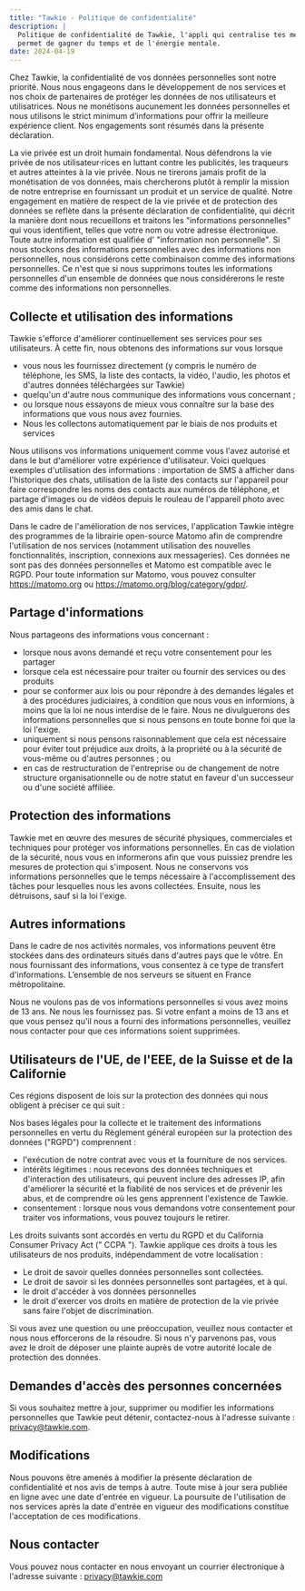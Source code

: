 ```yaml
---
title: "Tawkie - Politique de confidentialité"
description: |
  Politique de confidentialité de Tawkie, l'appli qui centralise tes messages et te
  permet de gagner du temps et de l'énergie mentale.
date: 2024-04-19
---
```


Chez Tawkie, la confidentialité de vos données personnelles sont notre
priorité. Nous nous engageons dans le développement de nos services et nos
choix de partenaires de protéger les données de nos utilisateurs et
utilisatrices. Nous ne monétisons aucunement les données personnelles et nous
utilisons le strict minimum d’informations pour offrir la meilleure expérience
client. Nos engagements sont résumés dans la présente déclaration.

La vie privée est un droit humain fondamental. Nous défendrons la vie privée de
nos utilisateur·rices en luttant contre les publicités, les traqueurs et autres
atteintes à la vie privée. Nous ne tirerons jamais profit de la monétisation de
vos données, mais chercherons plutôt à remplir la mission de notre entreprise
en fournissant un produit et un service de qualité. Notre engagement en matière
de respect de la vie privée et de protection des données se reflète dans la
présente déclaration de confidentialité, qui décrit la manière dont nous
recueillons et traitons les "informations personnelles" qui vous identifient,
telles que votre nom ou votre adresse électronique. Toute autre information est
qualifiée d' "information non personnelle". Si nous stockons des informations
personnelles avec des informations non personnelles, nous considérons cette
combinaison comme des informations personnelles. Ce n'est que si nous
supprimons toutes les informations personnelles d'un ensemble de données que
nous considérerons le reste comme des informations non personnelles.

## Collecte et utilisation des informations

Tawkie s'efforce d'améliorer continuellement ses services pour ses
utilisateurs. À cette fin, nous obtenons des informations sur vous lorsque
- vous nous les fournissez directement (y compris le numéro de téléphone, les
  SMS, la liste des contacts, la vidéo, l'audio, les photos et d'autres données
  téléchargées sur Tawkie)
- quelqu'un d'autre nous communique des informations vous concernant ;
- ou lorsque nous essayons de mieux vous connaître sur la base des informations
  que vous nous avez fournies.
- Nous les collectons automatiquement par le biais de nos produits et services

Nous utilisons vos informations uniquement comme vous l'avez autorisé et dans
le but d'améliorer votre expérience d'utilisateur. Voici quelques exemples
d'utilisation des informations : importation de SMS à afficher dans
l'historique des chats, utilisation de la liste des contacts sur l'appareil
pour faire correspondre les noms des contacts aux numéros de téléphone, et
partage d'images ou de vidéos depuis le rouleau de l'appareil photo avec des
amis dans le chat.

Dans le cadre de l'amélioration de nos services, l'application Tawkie intègre des programmes de la librairie open-source Matomo afin de comprendre l'utilisation de nos services (notamment utilisation des nouvelles fonctionnalités, inscription, connexions aux messageries). Ces données ne sont pas des données personnelles et Matomo est compatible avec le RGPD. Pour toute information sur Matomo, vous pouvez consulter https://matomo.org ou https://matomo.org/blog/category/gdpr/.
 

## Partage d'informations

Nous partageons des informations vous concernant :
- lorsque nous avons demandé et reçu votre consentement pour les partager
- lorsque cela est nécessaire pour traiter ou fournir des services ou des
  produits
- pour se conformer aux lois ou pour répondre à des demandes légales et à des
  procédures judiciaires, à condition que nous vous en informions, à moins que
  la loi ne nous interdise de le faire. Nous ne divulguerons des informations
  personnelles que si nous pensons en toute bonne foi que la loi l'exige.
- uniquement si nous pensons raisonnablement que cela est nécessaire pour
  éviter tout préjudice aux droits, à la propriété ou à la sécurité de
  vous-même ou d'autres personnes ; ou
- en cas de restructuration de l'entreprise ou de changement de notre structure
  organisationnelle ou de notre statut en faveur d'un successeur ou d'une
  société affiliée.

## Protection des informations

Tawkie met en œuvre des mesures de sécurité physiques, commerciales et
techniques pour protéger vos informations personnelles. En cas de violation de
la sécurité, nous vous en informerons afin que vous puissiez prendre les
mesures de protection qui s'imposent. Nous ne conservons vos informations
personnelles que le temps nécessaire à l'accomplissement des tâches pour
lesquelles nous les avons collectées. Ensuite, nous les détruisons, sauf si la
loi l'exige.

## Autres informations

Dans le cadre de nos activités normales, vos informations peuvent être stockées
dans des ordinateurs situés dans d'autres pays que le vôtre. En nous
fournissant des informations, vous consentez à ce type de transfert
d'informations. L’ensemble de nos serveurs se situent en France métropolitaine.

Nous ne voulons pas de vos informations personnelles si vous avez moins de 13
ans. Ne nous les fournissez pas. Si votre enfant a moins de 13 ans et que vous
pensez qu'il nous a fourni des informations personnelles, veuillez nous
contacter pour que ces informations soient supprimées.

## Utilisateurs de l'UE, de l'EEE, de la Suisse et de la Californie

Ces régions disposent de lois sur la protection des données qui nous obligent à
préciser ce qui suit :

Nos bases légales pour la collecte et le traitement des informations
personnelles en vertu du Règlement général européen sur la protection des
données ("RGPD") comprennent :
- l'exécution de notre contrat avec vous et la fourniture de nos services.
- intérêts légitimes : nous recevons des données techniques et d'interaction
  des utilisateurs, qui peuvent inclure des adresses IP, afin d'améliorer la
  sécurité et la fiabilité de nos services et de prévenir les abus, et de
  comprendre où les gens apprennent l'existence de Tawkie.
- consentement : lorsque nous vous demandons votre consentement pour traiter
  vos informations, vous pouvez toujours le retirer.

Les droits suivants sont accordés en vertu du RGPD et du California Consumer
Privacy Act (" CCPA "). Tawkie applique ces droits à tous les utilisateurs de
nos produits, indépendamment de votre localisation :
- Le droit de savoir quelles données personnelles sont collectées.
- Le droit de savoir si les données personnelles sont partagées, et à qui.
- le droit d'accéder à vos données personnelles
- le droit d'exercer vos droits en matière de protection de la vie privée sans
  faire l'objet de discrimination.

Si vous avez une question ou une préoccupation, veuillez nous contacter et nous
nous efforcerons de la résoudre. Si nous n'y parvenons pas, vous avez le droit
de déposer une plainte auprès de votre autorité locale de protection des
données.

## Demandes d'accès des personnes concernées

Si vous souhaitez mettre à jour, supprimer ou modifier les informations
personnelles que Tawkie peut détenir, contactez-nous à l'adresse suivante :
privacy@tawkie.com.

## Modifications

Nous pouvons être amenés à modifier la présente déclaration de confidentialité
et nos avis de temps à autre. Toute mise à jour sera publiée en ligne avec une
date d'entrée en vigueur. La poursuite de l'utilisation de nos services après
la date d'entrée en vigueur des modifications constitue l'acceptation de ces
modifications.

## Nous contacter

Vous pouvez nous contacter en nous envoyant un courrier électronique à
l'adresse suivante : privacy@tawkie.com

